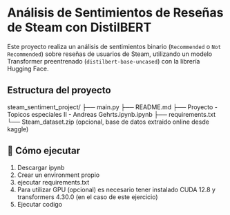# Análisis de Sentimientos de Reseñas de Steam con DistilBERT
Este proyecto realiza un análisis de sentimientos binario (`Recommended` o `Not Recommended`) sobre reseñas de usuarios de Steam, utilizando un modelo Transformer preentrenado (`distilbert-base-uncased`) con la librería Hugging Face.

## Estructura del proyecto

steam_sentiment_project/
├── main.py
├── README.md
├── Proyecto - Topicos especiales II - Andreas Gehrts.ipynb.ipynb
├── requirements.txt
└── Steam_dataset.zip (opcional, base de datos extraido online desde kaggle)

## 🚀 Cómo ejecutar

1. Descargar ipynb
2. Crear un environment propio
3. ejecutar requirements.txt
4. Para utilizar GPU (opcional) es necesario tener instalado CUDA 12.8 y transformers 4.30.0 (en el caso de este ejercicio)
5. Ejecutar codigo
